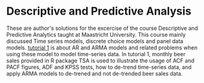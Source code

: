# Descriptive and Predictive Analysis
These are author's solutions for the excercise of the course Descriptive and Predictive Analytics taught at Maastricht University. This course mainly discussed Time series models, discrete choice models and panel data models.
[tutorial 1](https://github.com/thy0212/descriptive-predictive-analysis/tree/main/tutorial%201) is about AR and ARMA models and related problems when using these model to model time-series data. In tutorial 1, monthly beer sales provided in R package TSA is used to illustrate the usage of ACF and PACF figures, ADF and KPSS tests, how to de-trend time-series data, and apply ARMA models to de-trened and not de-trended beer sales data.
